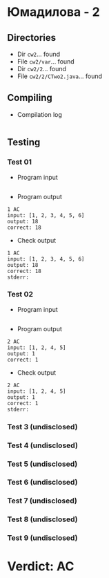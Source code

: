 # Юмадилова - 2
## Directories
- Dir `cw2`... found
- File `cw2/var`... found
- Dir `cw2/2`... found
- File `cw2/2/CTwo2.java`... found
## Compiling
- Compilation log
```

```
## Testing
### Test 01
- Program input
```

```
- Program output
```
1 AC
input: [1, 2, 3, 4, 5, 6]
output: 18
correct: 18

```
- Check output
```
1 AC
input: [1, 2, 3, 4, 5, 6]
output: 18
correct: 18
stderr:

```
### Test 02
- Program input
```

```
- Program output
```
2 AC
input: [1, 2, 4, 5]
output: 1
correct: 1

```
- Check output
```
2 AC
input: [1, 2, 4, 5]
output: 1
correct: 1
stderr:

```
### Test 3 (undisclosed)
### Test 4 (undisclosed)
### Test 5 (undisclosed)
### Test 6 (undisclosed)
### Test 7 (undisclosed)
### Test 8 (undisclosed)
### Test 9 (undisclosed)
# Verdict: AC
